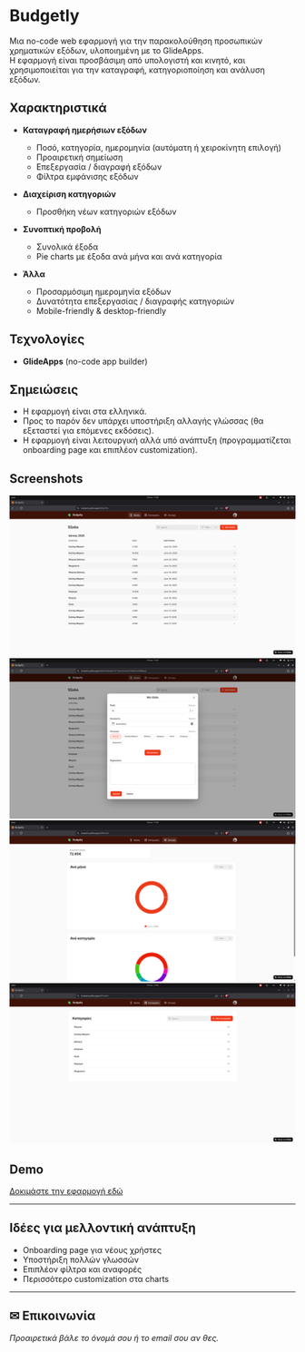 # Budgetly

Μια no-code web εφαρμογή για την παρακολούθηση προσωπικών χρηματικών εξόδων, υλοποιημένη με το GlideApps.  
Η εφαρμογή είναι προσβάσιμη από υπολογιστή και κινητό, και χρησιμοποιείται για την καταγραφή, κατηγοριοποίηση και ανάλυση εξόδων.

## Χαρακτηριστικά

- **Καταγραφή ημερήσιων εξόδων**  
  - Ποσό, κατηγορία, ημερομηνία (αυτόματη ή χειροκίνητη επιλογή)
  - Προαιρετική σημείωση
  - Επεξεργασία / διαγραφή εξόδων
  - Φίλτρα εμφάνισης εξόδων

- **Διαχείριση κατηγοριών**  
  - Προσθήκη νέων κατηγοριών εξόδων

- **Συνοπτική προβολή**  
  - Συνολικά έξοδα
  - Pie charts με έξοδα ανά μήνα και ανά κατηγορία

- **Άλλα**
  - Προσαρμόσιμη ημερομηνία εξόδων
  - Δυνατότητα επεξεργασίας / διαγραφής κατηγοριών
  - Mobile-friendly & desktop-friendly

## Τεχνολογίες

- **GlideApps** (no-code app builder)


## Σημειώσεις

- Η εφαρμογή είναι στα ελληνικά.  
- Προς το παρόν δεν υπάρχει υποστήριξη αλλαγής γλώσσας (θα εξεταστεί για επόμενες εκδόσεις).
- Η εφαρμογή είναι λειτουργική αλλά υπό ανάπτυξη (προγραμματίζεται onboarding page και επιπλέον customization).

##  Screenshots

![Expenses screen](images/expenses.png)
![New expense screen](images/new_expense.png)
![Summary screen](images/summary.png)
![Categories screen](images/categories.png)

##  Demo

[Δοκιμάστε την εφαρμογή εδώ](https://budgetly.glide.page/)

---

## Ιδέες για μελλοντική ανάπτυξη

- Onboarding page για νέους χρήστες
- Υποστήριξη πολλών γλωσσών
- Επιπλέον φίλτρα και αναφορές
- Περισσότερο customization στα charts

---

## ✉ Επικοινωνία

_Προαιρετικά βάλε το όνομά σου ή το email σου αν θες._

